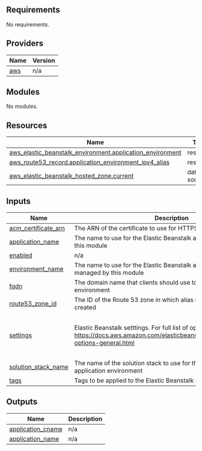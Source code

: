 ## Requirements

No requirements.

## Providers

| Name | Version |
|------|---------|
| <a name="provider_aws"></a> [aws](#provider\_aws) | n/a |

## Modules

No modules.

## Resources

| Name | Type |
|------|------|
| [aws_elastic_beanstalk_environment.application_environment](https://registry.terraform.io/providers/hashicorp/aws/latest/docs/resources/elastic_beanstalk_environment) | resource |
| [aws_route53_record.application_environment_ipv4_alias](https://registry.terraform.io/providers/hashicorp/aws/latest/docs/resources/route53_record) | resource |
| [aws_elastic_beanstalk_hosted_zone.current](https://registry.terraform.io/providers/hashicorp/aws/latest/docs/data-sources/elastic_beanstalk_hosted_zone) | data source |

## Inputs

| Name | Description | Type | Default | Required |
|------|-------------|------|---------|:--------:|
| <a name="input_acm_certificate_arn"></a> [acm\_certificate\_arn](#input\_acm\_certificate\_arn) | The ARN of the certificate to use for HTTPS termination | `any` | n/a | yes |
| <a name="input_application_name"></a> [application\_name](#input\_application\_name) | The name to use for the Elastic Beanstalk application managed by this module | `any` | n/a | yes |
| <a name="input_enabled"></a> [enabled](#input\_enabled) | n/a | `string` | `"1"` | no |
| <a name="input_environment_name"></a> [environment\_name](#input\_environment\_name) | The name to use for the Elastic Beanstalk application environment managed by this module | `any` | n/a | yes |
| <a name="input_fqdn"></a> [fqdn](#input\_fqdn) | The domain name that clients should use to access the application environment | `any` | n/a | yes |
| <a name="input_route53_zone_id"></a> [route53\_zone\_id](#input\_route53\_zone\_id) | The ID of the Route 53 zone in which alias records should be created | `any` | n/a | yes |
| <a name="input_settings"></a> [settings](#input\_settings) | Elastic Beanstalk setttings. For full list of options, see https://docs.aws.amazon.com/elasticbeanstalk/latest/dg/command-options-general.html | <pre>list(object({<br>    namespace = string<br>    name      = string<br>    value     = string<br>  }))</pre> | `[]` | no |
| <a name="input_solution_stack_name"></a> [solution\_stack\_name](#input\_solution\_stack\_name) | The name of the solution stack to use for this Elastic Beanstalk application environment | `any` | n/a | yes |
| <a name="input_tags"></a> [tags](#input\_tags) | Tags to be applied to the Elastic Beanstalk environment | `map` | `{}` | no |

## Outputs

| Name | Description |
|------|-------------|
| <a name="output_application_cname"></a> [application\_cname](#output\_application\_cname) | n/a |
| <a name="output_application_name"></a> [application\_name](#output\_application\_name) | n/a |

